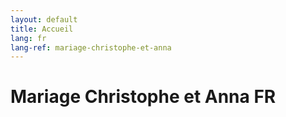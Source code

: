 ```yaml
---
layout: default
title: Accueil
lang: fr
lang-ref: mariage-christophe-et-anna
---
```


# Mariage Christophe et Anna FR
